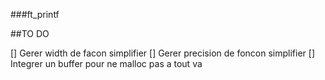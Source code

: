 ###ft_printf

##TO DO

[] Gerer width de facon simplifier
[] Gerer precision de foncon simplifier
[] Integrer un buffer pour ne malloc pas a tout va
